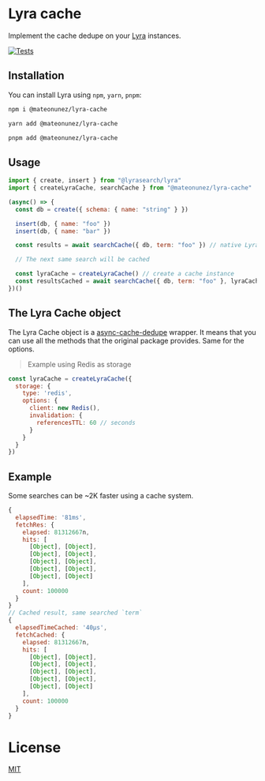 # Lyra cache

Implement the cache dedupe on your [Lyra](https://github.com/lyrasearch/lyra) instances.

[![Tests](https://github.com/mateonunez/lyra-cache/actions/workflows/ci.yml/badge.svg?branch=main)](https://github.com/mateonunez/lyra-cache/actions/workflows/ci.yml)


## Installation

You can install Lyra using `npm`, `yarn`, `pnpm`:

```sh
npm i @mateonunez/lyra-cache
```
```sh
yarn add @mateonunez/lyra-cache
```
```sh
pnpm add @mateonunez/lyra-cache
```

## Usage

```js
import { create, insert } from "@lyrasearch/lyra"
import { createLyraCache, searchCache } from "@mateonunez/lyra-cache"

(async() => {
  const db = create({ schema: { name: "string" } })

  insert(db, { name: "foo" })
  insert(db, { name: "bar" })

  const results = await searchCache({ db, term: "foo" }) // native Lyra search

  // The next same search will be cached

  const lyraCache = createLyraCache() // create a cache instance
  const resultsCached = await searchCache({ db, term: "foo" }, lyraCache) // performed x2000 times faster via cache
})()
```

## The Lyra Cache object

The Lyra Cache object is a [async-cache-dedupe](https://github.com/mcollina/async-cache-dedupe) wrapper. It means that you can use all the methods that the original package provides. Same for the options.

> Example using Redis as storage
```js
const lyraCache = createLyraCache({
  storage: {
    type: 'redis',
    options: {
      client: new Redis(),
      invalidation: {
        referencesTTL: 60 // seconds
      }
    }
  }
})
```

## Example

Some searches can be ~2K faster using a cache system.

```js
{
  elapsedTime: '81ms',
  fetchRes: {
    elapsed: 81312667n,
    hits: [
      [Object], [Object],
      [Object], [Object],
      [Object], [Object],
      [Object], [Object],
      [Object], [Object]
    ],
    count: 100000
  }
}
// Cached result, same searched `term`
{
  elapsedTimeCached: '40μs',
  fetchCached: {
    elapsed: 81312667n,
    hits: [
      [Object], [Object],
      [Object], [Object],
      [Object], [Object],
      [Object], [Object],
      [Object], [Object]
    ],
    count: 100000
  }
}
```

# License

[MIT](/LICENSE)
